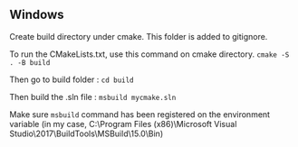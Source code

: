 ## Windows
Create build directory under cmake. This folder is added to gitignore.

To run the CMakeLists.txt, use this command on cmake directory.
`cmake -S . -B build`

Then go to build folder : `cd build`

Then build the .sln file : `msbuild mycmake.sln`

Make sure `msbuild` command has been registered on the environment variable (in my case, C:\Program Files (x86)\Microsoft Visual Studio\2017\BuildTools\MSBuild\15.0\Bin)
